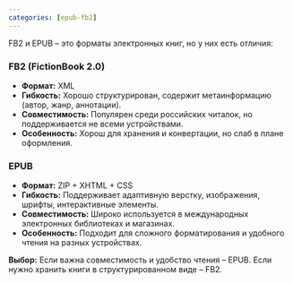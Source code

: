 ```yaml
---
categories: [epub-fb2]
---
```


FB2 и EPUB – это форматы электронных книг, но у них есть отличия:  

### **FB2 (FictionBook 2.0)**  
- **Формат:** XML  
- **Гибкость:** Хорошо структурирован, содержит метаинформацию (автор, жанр, аннотации).  
- **Совместимость:** Популярен среди российских читалок, но поддерживается не всеми устройствами.  
- **Особенность:** Хорош для хранения и конвертации, но слаб в плане оформления.  

### **EPUB**  
- **Формат:** ZIP + XHTML + CSS  
- **Гибкость:** Поддерживает адаптивную верстку, изображения, шрифты, интерактивные элементы.  
- **Совместимость:** Широко используется в международных электронных библиотеках и магазинах.  
- **Особенность:** Подходит для сложного форматирования и удобного чтения на разных устройствах.  

**Выбор:** Если важна совместимость и удобство чтения – EPUB. Если нужно хранить книги в структурированном виде – FB2.
